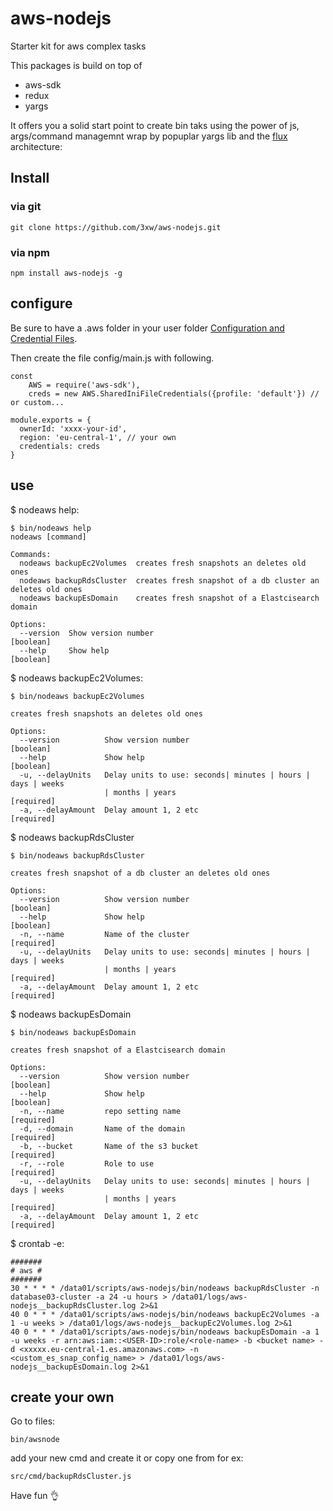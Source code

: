 # aws-nodejs
Starter kit for aws complex tasks

This packages is build on top of

- aws-sdk
- redux
- yargs

It offers you a solid start point to create bin taks using the power of js, args/command managemnt wrap by popuplar yargs lib and the [flux](https://medium.com/hacking-and-gonzo/flux-vs-mvc-design-patterns-57b28c0f71b7) architecture:

## Install
### via git
	
	git clone https://github.com/3xw/aws-nodejs.git

### via npm

	npm install aws-nodejs -g
	
## configure

Be sure to have a .aws folder in your user folder [Configuration and Credential Files](https://docs.aws.amazon.com/cli/latest/userguide/cli-configure-files.html).

Then create the file config/main.js with following.
	
	const
		AWS = require('aws-sdk'),
		creds = new AWS.SharedIniFileCredentials({profile: 'default'}) // or custom...
		
	module.exports = {
	  ownerId: 'xxxx-your-id',
	  region: 'eu-central-1', // your own
	  credentials: creds
	}


## use
$ nodeaws help:

	$ bin/nodeaws help
	nodeaws [command]

	Commands:
	  nodeaws backupEc2Volumes  creates fresh snapshots an deletes old ones
	  nodeaws backupRdsCluster  creates fresh snapshot of a db cluster an deletes old ones
	  nodeaws backupEsDomain    creates fresh snapshot of a Elastcisearch domain
	
	Options:
	  --version  Show version number                                       [boolean]
	  --help     Show help                                                 [boolean]
  		
$ nodeaws backupEc2Volumes:
	
	$ bin/nodeaws backupEc2Volumes
	
	creates fresh snapshots an deletes old ones
	
	Options:
	  --version          Show version number                               [boolean]
	  --help             Show help                                         [boolean]
	  -u, --delayUnits   Delay units to use: seconds| minutes | hours | days | weeks
	                     | months | years                                 [required]
	  -a, --delayAmount  Delay amount 1, 2 etc                            [required]

$ nodeaws backupRdsCluster

	$ bin/nodeaws backupRdsCluster
	
	creates fresh snapshot of a db cluster an deletes old ones
	
	Options:
	  --version          Show version number                               [boolean]
	  --help             Show help                                         [boolean]
	  -n, --name         Name of the cluster                              [required]
	  -u, --delayUnits   Delay units to use: seconds| minutes | hours | days | weeks
	                     | months | years                                 [required]
	  -a, --delayAmount  Delay amount 1, 2 etc                            [required]
	  
$ nodeaws backupEsDomain

	$ bin/nodeaws backupEsDomain
	
	creates fresh snapshot of a Elastcisearch domain

	Options:
	  --version          Show version number                               [boolean]
	  --help             Show help                                         [boolean]
	  -n, --name         repo setting name                                [required]
	  -d, --domain       Name of the domain                               [required]
	  -b, --bucket       Name of the s3 bucket                            [required]
	  -r, --role         Role to use                                      [required]
	  -u, --delayUnits   Delay units to use: seconds| minutes | hours | days | weeks
	                     | months | years                                 [required]
	  -a, --delayAmount  Delay amount 1, 2 etc                            [required]
  			
$ crontab -e:

	#######
	# aws #
	#######
	30 * * * * /data01/scripts/aws-nodejs/bin/nodeaws backupRdsCluster -n database03-cluster -a 24 -u hours > /data01/logs/aws-nodejs__backupRdsCluster.log 2>&1
	40 0 * * * /data01/scripts/aws-nodejs/bin/nodeaws backupEc2Volumes -a 1 -u weeks > /data01/logs/aws-nodejs__backupEc2Volumes.log 2>&1
	40 0 * * * /data01/scripts/aws-nodejs/bin/nodeaws backupEsDomain -a 1 -u weeks -r arn:aws:iam::<USER-ID>:role/<role-name> -b <bucket name> -d <xxxxx.eu-central-1.es.amazonaws.com> -n <custom_es_snap_config_name> > /data01/logs/aws-nodejs__backupEsDomain.log 2>&1
	
## create your own
Go to files:
	
	bin/awsnode
	
add your new cmd and create it or copy one from for ex:

	src/cmd/backupRdsCluster.js
	
Have fun 👌


	
